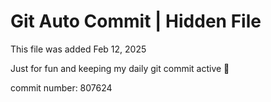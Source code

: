 # Git Auto Commit | Hidden File

This file was added Feb 12, 2025

Just for fun and keeping my daily git commit active 🤪

commit number: 807624
